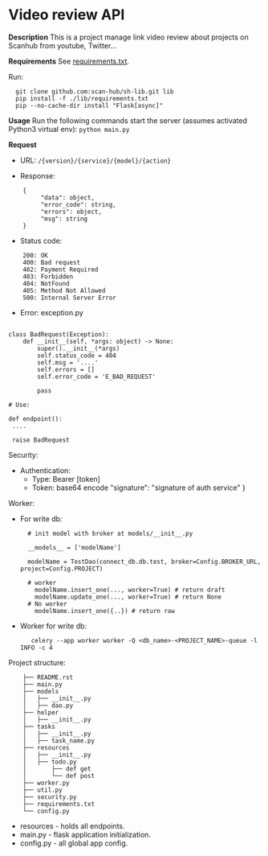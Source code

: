 # Video review API

**Description**
This is a project manage link video review  about projects on Scanhub from youtube, Twitter...

**Requirements**
See [requirements.txt](./requirements.txt).

Run:
```commandline
  git clone github.com:scan-hub/sh-lib.git lib
  pip install -f ./lib/requirements.txt
  pip --no-cache-dir install "Flask[async]"

```
**Usage**
Run the following commands start the server (assumes activated Python3 virtual env):
```python main.py```

**Request**
- URL: ```/{version}/{service}/{model}/{action}```

- Response:
```
    {
         "data": object,
         "error_code": string,
         "errors": object,
         "msg": string
    }
```
- Status code:
```
    200: OK
    400: Bad request
    402: Payment Required
    403: Forbidden
    404: NotFound
    405: Method Not Allowed
    500: Internal Server Error
```
- Error: exception.py
```commandline

class BadRequest(Exception):
    def __init__(self, *args: object) -> None:
        super().__init__(*args)
        self.status_code = 404
        self.msg = '....'
        self.errors = []
        self.error_code = 'E_BAD_REQUEST'

        pass

# Use:

def endpoint():
 ....
 
 raise BadRequest

```
Security:
  - Authentication:
      + Type: Bearer [token]
      + Token: base64 encode "signature": "signature of auth service" }
     
Worker:
  - For write db:
    ```commandline
      # init model with broker at models/__init__.py
      
      __models__ = ['modelName']
  
      modelName = TestDao(connect_db.db.test, broker=Config.BROKER_URL, project=Config.PROJECT)
      
      # worker
        modelName.insert_one(..., worker=True) # return draft
        modelName.update_one(..., worker=True) # return None
      # No worker
        modelName.insert_one({..}) # return raw
    ```
- Worker for write db:
  ```commandline
     celery --app worker worker -Q <db_name>-<PROJECT_NAME>-queue -l INFO -c 4
  ```


Project structure:
  ```
      ├── README.rst
      ├── main.py
      ├── models
      │   ├── __init__.py
      │   ├── dao.py
      ├── helper
      │   ├── __init__.py
      ├── tasks
      │   ├── __init__.py
      │   ├── task_name.py
      ├── resources
      │   ├── __init__.py
      │   ├── todo.py
      │       ├── def get
      │       └── def post
      ├── worker.py
      ├── util.py
      ├── security.py
      ├── requirements.txt
      └── config.py
  ```

* resources - holds all endpoints.
* main.py - flask application initialization.
* config.py - all global app config.